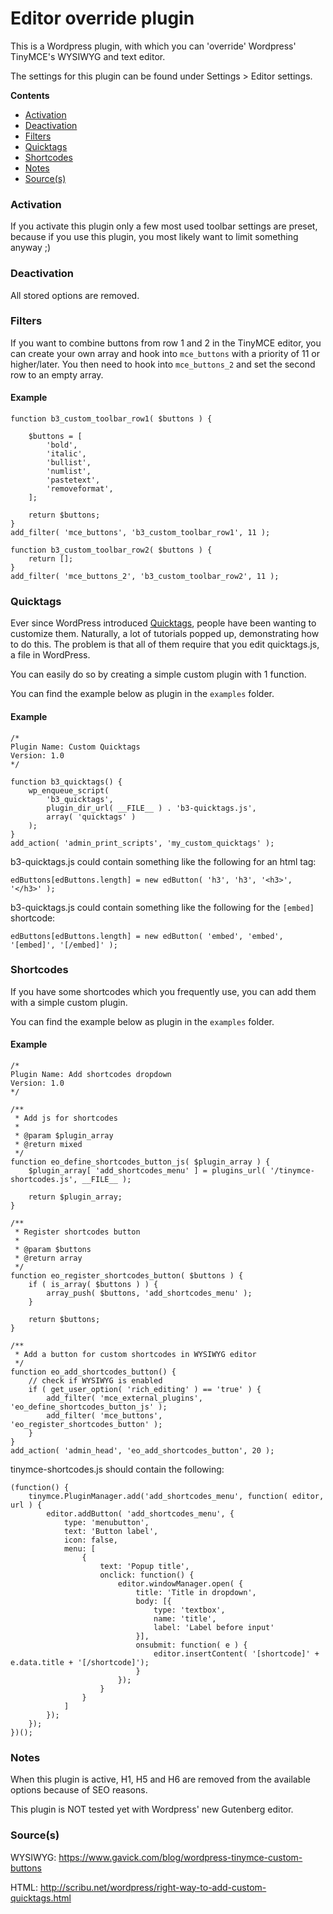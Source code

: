 # Editor override plugin

This is a Wordpress plugin, with which you can 'override' Wordpress' TinyMCE's WYSIWYG and text editor.

The settings for this plugin can be found under Settings > Editor settings.

**Contents**

- [Activation](#activate)
- [Deactivation](#deactivate)
- [Filters](#filters)
- [Quicktags](#quicktags)
- [Shortcodes](#shortcodes)
- [Notes](#notes)
- [Source(s)](#sources)

<a name="activate"></a>
### Activation 

If you activate this plugin only a few most used toolbar settings are preset, because if you use this plugin, you most likely want to limit something anyway ;)

<a name="deactivate"></a>
### Deactivation 

All stored options are removed.

<a name="filters"></a>
### Filters

If you want to combine buttons from row 1 and 2 in the TinyMCE editor, you can create your own array and hook into `mce_buttons` with a priority of 11 or higher/later. You then need to hook into `mce_buttons_2` and set the second row to an empty array.

#### Example 

```
function b3_custom_toolbar_row1( $buttons ) {

    $buttons = [
        'bold',
        'italic',
        'bullist',
        'numlist',
        'pastetext',
        'removeformat',
    ];
    
    return $buttons; 
}
add_filter( 'mce_buttons', 'b3_custom_toolbar_row1', 11 );

function b3_custom_toolbar_row2( $buttons ) {
    return []; 
}
add_filter( 'mce_buttons_2', 'b3_custom_toolbar_row2', 11 );
```

<a name="quicktags"></a>
### Quicktags

Ever since WordPress introduced [Quicktags](https://codex.wordpress.org/Quicktags_API), people have been wanting to customize them. Naturally, a lot of tutorials popped up, demonstrating how to do this. The problem is that all of them require that you edit quicktags.js, a file in WordPress.

You can easily do so by creating a simple custom plugin with 1 function.

You can find the example below as plugin in the `examples` folder.

#### Example 

```
/*
Plugin Name: Custom Quicktags
Version: 1.0
*/

function b3_quicktags() {
    wp_enqueue_script(
        'b3_quicktags',
        plugin_dir_url( __FILE__ ) . 'b3-quicktags.js',
        array( 'quicktags' )
    );
}
add_action( 'admin_print_scripts', 'my_custom_quicktags' );
```

b3-quicktags.js could contain something like the following for an html tag:

```
edButtons[edButtons.length] = new edButton( 'h3', 'h3', '<h3>', '</h3>' );
``` 

b3-quicktags.js could contain something like the following for the `[embed]` shortcode:

```
edButtons[edButtons.length] = new edButton( 'embed', 'embed', '[embed]', '[/embed]' );
``` 

<a name="shortcodes"></a>
### Shortcodes 

If you have some shortcodes which you frequently use, you can add them with a simple custom plugin.

You can find the example below as plugin in the `examples` folder.

#### Example 

```
/*
Plugin Name: Add shortcodes dropdown
Version: 1.0
*/

/**
 * Add js for shortcodes
 *
 * @param $plugin_array
 * @return mixed
 */
function eo_define_shortcodes_button_js( $plugin_array ) {
    $plugin_array[ 'add_shortcodes_menu' ] = plugins_url( '/tinymce-shortcodes.js', __FILE__ );

    return $plugin_array;
}

/**
 * Register shortcodes button
 *
 * @param $buttons
 * @return array
 */
function eo_register_shortcodes_button( $buttons ) {
    if ( is_array( $buttons ) ) {
        array_push( $buttons, 'add_shortcodes_menu' );
    }

    return $buttons;
}

/**
 * Add a button for custom shortcodes in WYSIWYG editor
 */
function eo_add_shortcodes_button() {
    // check if WYSIWYG is enabled
    if ( get_user_option( 'rich_editing' ) == 'true' ) {
        add_filter( 'mce_external_plugins', 'eo_define_shortcodes_button_js' );
        add_filter( 'mce_buttons',          'eo_register_shortcodes_button' );
    }
}
add_action( 'admin_head', 'eo_add_shortcodes_button', 20 );
```

tinymce-shortcodes.js should contain the following:

```
(function() {
    tinymce.PluginManager.add('add_shortcodes_menu', function( editor, url ) {
        editor.addButton( 'add_shortcodes_menu', {
            type: 'menubutton',
            text: 'Button label',
            icon: false,
            menu: [
                {
                    text: 'Popup title',
                    onclick: function() {
                        editor.windowManager.open( {
                            title: 'Title in dropdown',
                            body: [{
                                type: 'textbox',
                                name: 'title',
                                label: 'Label before input'
                            }],
                            onsubmit: function( e ) {
                                editor.insertContent( '[shortcode]' + e.data.title + '[/shortcode]');
                            }
                        });
                    }
                }
            ]
        });
    });
})();
```

<a name="notes"></a>
### Notes 

When this plugin is active, H1, H5 and H6 are removed from the available options because of SEO reasons.

This plugin is NOT tested yet with Wordpress' new Gutenberg editor.

<a name="sources"></a>
### Source(s) 

WYSIWYG: https://www.gavick.com/blog/wordpress-tinymce-custom-buttons

HTML: http://scribu.net/wordpress/right-way-to-add-custom-quicktags.html
